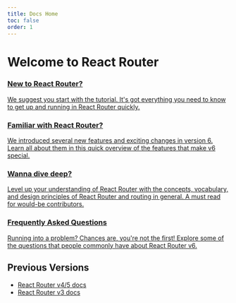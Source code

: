 ```yaml
---
title: Docs Home
toc: false
order: 1
---
```


# Welcome to React Router

<docs-cards>
  <a href="v6/getting-started/tutorial" aria-label="New to React Router?">
    <docs-card>
      <h3>New to React Router?</h3> 
      <p>We suggest you start with the tutorial. It's got everything you need to know to get up and running in React Router quickly.</p>
    </docs-card>
  </a>
  <a href="v6/getting-started/overview" aria-label="Upgrading to v6?">
    <docs-card>
      <h3>Familiar with React Router?</h3> 
      <p>We introduced several new features and exciting changes in version 6. Learn all about them in this quick overview of the features that make v6 special.</p>
    </docs-card>
  </a>
  <a href="v6/getting-started/concepts" aria-label="Upgrading to v6?">
    <docs-card>
      <h3>Wanna dive deep?</h3> 
      <p>Level up your understanding of React Router with the concepts, vocabulary, and design principles of React Router and routing in general. A must read for would-be contributors.</p>
    </docs-card>
  </a>
  <a href="v6/getting-started/faq" aria-label="Frequently Asked Questions">
    <docs-card>
      <h3>Frequently Asked Questions</h3> 
      <p>Running into a problem? Chances are, you're not the first! Explore some of the questions that people commonly have about React Router v6.</p>
    </docs-card>
  </a>
</docs-cards>

## Previous Versions

- [React Router v4/5 docs](https://v5.reactrouter.com)
- [React Router v3 docs](https://github.com/remix-run/react-router/tree/v3.2.6/docs)
